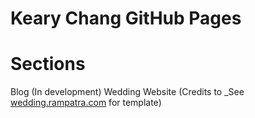 # Keary Chang GitHub Pages

# Sections
Blog (In development)
Wedding Website (Credits to _See [wedding.rampatra.com](http://wedding.rampatra.com/) for template) 
